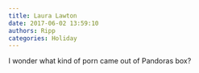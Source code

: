 ```yaml
---
title: Laura Lawton
date: 2017-06-02 13:59:10
authors: Ripp
categories: Holiday
---
```


 I wonder what kind of porn came out of Pandoras box?